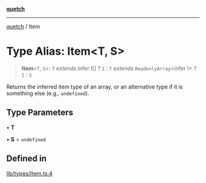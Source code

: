[**quetch**](../README.md)

***

[quetch](../README.md) / Item

# Type Alias: Item\<T, S\>

> **Item**\<`T`, `S`\>: `T` *extends* infer I[] ? `I` : `T` *extends* `ReadonlyArray`\<infer I\> ? `I` : `S`

Returns the inferred item type of an array, or an alternative type if it is something else (e.g., `undefined`).

## Type Parameters

• **T**

• **S** = `undefined`

## Defined in

[lib/types/Item.ts:4](https://github.com/nevoland/quetch/blob/5d54d23c7450a0f85309e15fdf3a25ea832b3452/lib/types/Item.ts#L4)
